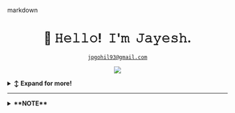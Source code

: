 
markdown
<!-- Title -->
<h1 align="center" title="...and I'm happy to see you here :)">👋 𝙷𝚎𝚕𝚕𝚘! 𝙸'𝚖 𝙹𝚊𝚢𝚎𝚜𝚑.</h1>

<!-- Contact and keys -->
<p align="center">
<a href="mailto:jpgphil93@gmail.com” title="Email Address"><code>jpgohil93@gmail.com</code></a>
</p>

<!-- Socials -->
<p align="center">
   <kbd>
  <a href="https://www.linkedin.com/in/jpgohil227/" title="LinkedIn - Jayesh Gohel"><img src="https://img.shields.io/badge/-Jayesh_Gohel-0072b1?style=flat&logo=Linkedin&logoColor=white" /></a>
  </kbd>
</p>

<!-- Outer collapsible -->  
<details>
   <summary><b>↕️ Expand for more!</b></summary>
  
   <br>
   
<!-- About Section -->
<details>
  <summary><b>👤 About</b></summary>
    <p>
      <img align="right" width="250" src="https://github.com/jayeshgohel/raw/master/assets/jayesh-gohel_profile-pic.png" alt="Jayesh Gohel" />
      
<blockquote>

I am a software engineer based in Gujarat, India. And I love writing code!
  
I care a lot about privacy and security and have carried out several audits and have made numerous submissions to various bug bounty programs.

I also enjoy attending hackathons and coding competitions, as it's a great opportunity to try out new technologies, meet new people, and consume a lot of free caffeine.

I have a small homelab, which I'm using to learn more about system administration and host my own services.

When I'm not at the keyboard, I like sports, astronomy, and hanging out with friends.

</blockquote>
    
----

</p>
</details>


<!-- Tech Stack -->  
<details>
  <summary><b>🛠️ Tech Stack</b></summary>
    <p>

| **Category** | **Technologies** |
| - | - |
**Frontend** | [![React.js](https://img.shields.io/static/v1?label=&message=React.js&color=61DAFB&logo=react&logoColor=FFFFFF)](https://reactjs.org/) [![TypeScript](https://img.shields.io/static/v1?label=&message=TypeScript&color=3178C6&logo=typescript&logoColor=FFFFFF)](https://www.typescriptlang.org/) [![Tailwind CSS](https://img.shields.io/static/v1?label=&message=Tailwind%20CSS&color=38B2AC&logo=tailwindcss&logoColor=FFFFFF)](https://tailwindcss.com/) [![Redux](https://img.shields.io/static/v1?label=&message=

Redux&color=764ABC&logo=redux&logoColor=FFFFFF)](https://redux.js.org/) [![SASS/SCSS](https://img.shields.io/static/v1?label=&message=SASS%2FSCSS&color=CC6699&logo=sass&logoColor=FFFFFF)](https://sass-lang.com/) [![Webpack](https://img.shields.io/static/v1?label=&message=Webpack&color=8DD6F9&logo=webpack&logoColor=FFFFFF)](https://webpack.js.org/) [![Babel](https://img.shields.io/static/v1?label=&message=Babel&color=F9DC3E&logo=babel&logoColor=FFFFFF)](https://babeljs.io/) [![Next.js](https://img.shields.io/static/v1?label=&message=Next.js&color=000000&logo=nextdotjs&logoColor=FFFFFF)](https://nextjs.org/)
**Backend** | [![Node.js](https://img.shields.io/static/v1?label=&message=Node.js&color=339933&logo=nodedotjs&logoColor=FFFFFF)](https://nodejs.org/) [![Express](https://img.shields.io/static/v1?label=&message=Express&color=000000&logo=express&logoColor=FFFFFF)](https://expressjs.com/) [![Laravel](https://img.shields.io/static/v1?label=&message=Laravel&color=FF2D20&logo=laravel&logoColor=FFFFFF)](https://laravel.com/)
**Database** | [![MongoDB](https://img.shields.io/static/v1?label=&message=MongoDB&color=47A248&logo=mongodb&logoColor=FFFFFF)](https://www.mongodb.com/) [![PostgreSQL](https://img.shields.io/static/v1?label=&message=PostgreSQL&color=336791&logo=postgresql&logoColor=FFFFFF)](https://www.postgresql.org/) [![MySQL](https://img.shields.io/static/v1?label=&message=MySQL&color=4479A1&logo=mysql&logoColor=FFFFFF)](https://www.mysql.com/) [![Redis](https://img.shields.io/static/v1?label=&message=Redis&color=DC382D&logo=redis&logoColor=FFFFFF)](https://redis.io/) [![Elasticsearch](https://img.shields.io/static/v1?label=&message=Elasticsearch&color=005571&logo=elasticsearch&logoColor=FFFFFF)](https://www.elastic.co/)
**Additional Skills** | [![Docker](https://img.shields.io/static/v1?label=&message=Docker&color=2496ED&logo=docker&logoColor=FFFFFF)](https://docker.com/) [![Kubernetes](https://img.shields.io/static/v1?label=&message=Kubernetes&color=326CE5&logo=kubernetes&logoColor=FFFFFF)](https://kubernetes.io/) [![GraphQL](https://img.shields.io/static/v1?label=&message=GraphQL&color=E434AA&logo=graphql&logoColor=FFFFFF)](https://graphql.org/) [![CI/CD Tools](https://img.shields.io/static/v1?label=&message=CI%2FCD%20Tools&color=FF5733&logo=jenkins&logoColor=FFFFFF)](https://jenkins.io/) [![GitLab CI/CD](https://img.shields.io/static/v1?label=&message=GitLab%20CI%2FCD&color=FCA121&logo=gitlab&logoColor=FFFFFF)](https://about.gitlab.com/stages-devops-lifecycle/continuous-integration/) [![GitHub Actions](https://img.shields.io/static/v1?label=&message=GitHub%20Actions&color=2088FF&logo=github-actions&logoColor=FFFFFF)](https://github.com/features/actions)
**Total Experience** | 9+ years

 See **[➡️ Full Tech Stack](https://github.com/jayeshgohel/raw/master/TECH-STACK.md)**, for a list of projects using each of the above technologies

----      

  </p>
</details>
  


<!-- Metrics -->
<details>
  <summary><b>📊 Metrics</b></summary>
    <p>

<a href="https://github.com/jpgohil93/raw/master/METRICS.md">
   <img  width="400" src="https://raw.githubusercontent.com/jpgohil93raw/master/assets/metrics/summary.svg" alt="General Stats">
   <img  width="400" src="https://raw.githubusercontent.com/jpgohil93/raw/master/assets/metrics/habits.svg" alt="Coding Habits">
</a>
<br /><br /><br />
       


**[➡️ More Metrics](/METRICS.md)**

</p>
</details>


<!-- Recent Activity -->
<details>
  <summary><b>⚡ Recent Activity</b

></summary>
    <p>
            
<a href="/METRICS.md"><img align='right' width='300' src='https://github-contribution-stats.vercel.app/api/?username=jayeshgohel' alt='Astro Dab'></a>

<!--START_SECTION:activity-->
1. 🔒 Closed issue [#1](https://github.com/jayeshgohel/bug-bounties/issues/1) in [jpgohil93/bug-bounties](https://github.com/jayeshgohel/bug-bounties)
2. 💪 Opened PR [#10378](https://github.com/simple-icons/simple-icons/pull/10378) in [simple-icons/simple-icons](https://github.com/simple-icons/simple-icons)
3. 🗣 Commented on [#75](https://github.com/jpgohil93/web-check/issues/75) in [jpgohil93/web-check](https://github.com/jayeshgohel/web-check)
4. 🎉 Merged PR [#3](https://github.com/jpgohil93/who-dat/pull/3) in [jpgohil93/who-dat](https://github.com/jpgohil93/who-dat)
5. 🎉 Merged PR [#33](https://github.com/jpgohil93/email-comparison/pull/33) in [jpgohil93/email-comparison](https://github.com/jpgohil93/email-comparison)
6. 💪 Opened PR [#33](https://github.com/jpgohil93/email-comparison/pull/33) in [jpgohil93/email-comparison](https://github.com/jpgohil93/email-comparison)
7. 🔒 Closed issue [#1431](https://github.com/jpgohil93/dashy/issues/1431) in [jpgohil93/dashy](https://github.com/jpgohil93/dashy)
8. 🗣 Commented on [#7](https://github.com/jpgohil93/email-comparison/issues/7) in [jpgohil93/email-comparison](https://github.com/jpgohil93/email-comparison)
9. 🗣 Commented on [#10367](https://github.com/simple-icons/simple-icons/issues/10367) in [simple-icons/simple-icons](https://github.com/simple-icons/simple-icons)
10. ❌ Closed PR [#10367](https://github.com/simple-icons/simple-icons/pull/10367) in [simple-icons/simple-icons](https://github.com/simple-icons/simple-icons)
<!--END_SECTION:activity-->

➡️  **[More Activity](/RECENT-ACTIVITY.md)**

----

</p>
</details>

<!-- Snek -->   
<p align="center">
<a href="https://gitstar-ranking.com/jayeshgohel" title="Snek 🐍"><img width="500" src="https://raw.githubusercontent.com/jpgohil93/raw/master/assets/github-snake.svg" /></a>
</p>

</details>

<!--

<details>
  <summary><b>PGP</b></summary>
    <p align="center">

      
  -----BEGIN PGP PUBLIC KEY BLOCK-----

mQENBFqbwpsBCACxoSZKSkr6zPUSVijbeFV9c7KphqXJxzJqKlWQbMOFL+rj52+Q
F/wy16+Jze4seOGUNA9OiOcpM/YhSQoeFOBPdj5hOc9IXOTx86bhYi3+84D9o1cW
Qq80sOeRNwOzjH7539tttQmBPpFTBAIJYa1l/UP2CWBm2cUk7/f/g/pEaCvdqayp
0uAl3EfNbYkjqw+0GawIjY34Xqza+MONooqDXDJC//xnWDb6UTzTPy3LVX8PMmiw
Gkt6+3Xlfro+h2Y4AlzvVMjvkBWqJwHa6K4YOUsw6gtxZ/W3UIx6ECM5COa/apX/
o3F47k+SVduHb0vfNuHQva+k3Rk7WQlSCCGZABEBAAG0OWFsaWNpYS5zeWtlc0Bw
cm90b25tYWlsLmNvbSA8YWxpY2lhLnN5a2VzQHByb3Rvbm1haWwuY29tPokBPwQQ
AQgAKQUCWpvCnAYLCQcIAwIJEP7baPVcAoOnBBUICgIDFgIBAhkBAhsDAh4BAAoJ
EP7baPVcAoOnRbIH/jMstIMLFSwWhTclFr8idbjMMmmcxOoZ7UtwNOKf3kAbSsZ8
qpQgBYIuN2im3W+WcgM4uqgu4daAXagl6Z0+MsRyPm0ULKVPAmQZuiaxhoXrDsK8
I/7on5JuU9100pav2GSpDGvWlJj4S91kDYSKA3BqzCwNws5taKYrYfO/2ZgFwx2L
LG0Zf/V5afBc3wAZUKTqy+4elT9O3XutURdYBatJtgrqlx5p4vFv7neIlaTo1i9m
BdlsupJDzqUoog6W/vTbLVbgVIBYgYiI1rV9UOD3Ds2y5RMRvKGUheKpc8dATCxD
W8aHT+I89GhLg9qj6rGDfUYwXmTo/ZD0lo8xH8a0KkFsaWNpYSBTeWtlcyA8YWxpY2lhLnN5a2VzQHByb3Rvbm1haWwuY29tPokBTgQTAQgAOBYhBAaI+NNFh9lU6eUf
uP7baPVcAoOnBQJe5omDAhsDBQsJCAcCBhUKCQgLAgQWAgMBAh4BAheAAAoJEP7b
aPVcAoOnI0QIAKmELC7E3d4qvL9pK9mc/GKag9NGZApvQwuTvdoTHq2ggF7YCVZT
atdPlwKbpYbOfyg5XG+Q2L9oZ6cieilxBSzurK35hZG5vj5s02SNnRb4

rQBy3jBl
hlh7Wk1RmT+pPpDBekO9MX6LgMTMPoRzKm61nUe4o18sw3Q8+8l4RTjKc8GWzGk4
If9sYzJmwg4LCd8tcrq+w/oPXj0m+bYshC0/BunSMdCMwtKZPRsCG/lkKWZVMC+D
kWnTh0Feg49Gr6xF0GpHyyFdDXof1z+Ml/JrHFA02Tzjva8y4e8fbbZhq1RHyMZ6
cxt2ImDfaM9XeJzG4pl4Uq2b7q5RUf8KhFfsSmnv4Jkg
=2hfi
-----END PGP PUBLIC KEY BLOCK-----

----      

</details>
-->

---

<details>
  <summary><b>**NOTE**</b></summary>
    <p align="center">

   I don't store any type of private data on this repository. This repository only showcases the public data available in the account.

</p>
</details>

